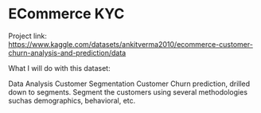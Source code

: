 # ECommerce KYC

Project link: https://www.kaggle.com/datasets/ankitverma2010/ecommerce-customer-churn-analysis-and-prediction/data

What I will do with this dataset:

Data Analysis
Customer Segmentation
Customer Churn prediction, drilled down to segments.
Segment the customers using several methodologies suchas demographics, behavioral, etc.
